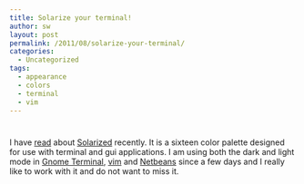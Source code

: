 ```yaml
---
title: Solarize your terminal!
author: sw
layout: post
permalink: /2011/08/solarize-your-terminal/
categories:
  - Uncategorized
tags:
  - appearance
  - colors
  - terminal
  - vim
---
```

# 

I have [read][1] about [Solarized][2] recently. It is a sixteen color palette designed for use with terminal and gui applications. I am using both the dark and light mode in [Gnome Terminal][3], [vim][4] and [Netbeans][5] since a few days and I really like to work with it and do not want to miss it.

 [1]: http://www.xaprb.com/blog/2011/07/28/easy-on-the-eyes-the-solarized-color-theme/
 [2]: http://ethanschoonover.com/solarized
 [3]: https://github.com/sigurdga/gnome-terminal-colors-solarized
 [4]: https://github.com/altercation/vim-colors-solarized
 [5]: https://github.com/fentie/netbeans-colors-solarized